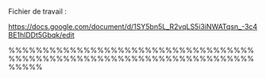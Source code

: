 Fichier de travail :

https://docs.google.com/document/d/1SY5bn5L_R2vqLS5i3iNWATqsn_-3c4BE1hlDDt5Gbqk/edit

%%%%%%%%%%%%%%%%%%%%%%%%%%%%%%%%%%%%%%%%%%%%%%%%%%%%%%%%%%%%%%%%%%%%%%%%%%%%%


